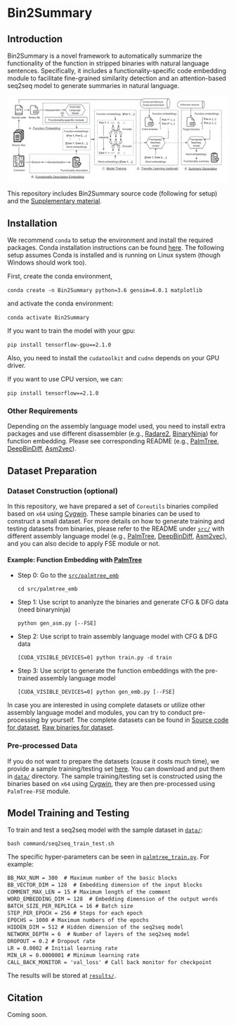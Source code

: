 # Bin2Summary

## Introduction 

Bin2Summary is a novel framework to automatically summarize the functionality of the function in stripped binaries with natural language sentences. Specifically, it includes a functionality-specific code embedding module to facilitate fine-grained similarity detection and an attention-based seq2seq model to generate summaries in natural language.

<p align="center"><img src="figs/framework.PNG" alt="framework" width="800"></p>

This repository includes Bin2Summary source code (following for setup) and the [Supplementary material](https://drive.google.com/file/d/1s3_bKWKrYK1_6hEKAcsJbzEH_Bgtoyt1/view?usp=drive_link).

## Installation

We recommend `conda` to setup the environment and install the required packages. Conda installation instructions can be found [here](https://docs.conda.io/projects/conda/en/latest/user-guide/install/linux.html). The following setup assumes Conda is installed and is running on Linux system (though Windows should work too).

First, create the conda environment,

`conda create -n Bin2Summary python=3.6 gensim=4.0.1 matplotlib`

and activate the conda environment:

`conda activate Bin2Summary`

If you want to train the model with your gpu:

`pip install tensorflow-gpu==2.1.0`

Also, you need to install the `cudatoolkit` and `cudnn` depends on your GPU driver. 

If you want to use CPU version, we can:

`pip install tensorflow==2.1.0`

### Other Requirements

Depending on the assembly language model used, you need to install extra packages and use different disassembler (e.g., [Radare2](https://rada.re/n/), [BinaryNinja](https://binary.ninja/)) for function embedding. Please see corresponding README (e.g.,  [PalmTree](./src/palmtree_emb/README.md), [DeepBinDiff](./src/deepbindiff_emb/README.md),  [Asm2vec](./src/asm2vec_emb/README.md)).

## Dataset Preparation

### Dataset Construction (optional)

In this repository, we have prepared a set of `Coreutils` binaries compiled based on `x64` using [Cygwin](https://www.cygwin.com/). These sample binaries can be used to construct a small dataset.
For more details on how to generate training and testing datasets from binaries, please refer to the README under [`src/`](src/) with different assembly language model (e.g., [PalmTree](./src/palmtree_emb/README.md), [DeepBinDiff](./src/deepbindiff_emb/README.md),  [Asm2vec](./src/asm2vec_emb/README.md)), and you can also decide to apply FSE module or not.

#### Example: Function Embedding with [PalmTree](./src/palmtree_emb/README.md)

- Step 0: Go to the [`src/palmtree_emb`](./src/palmtree_emb/)
  ```
  cd src/palmtree_emb
  ```

- Step 1: Use script to ananlyze the binaries and generate CFG & DFG data (need binaryninja)
  ```
  python gen_asm.py [--FSE]
  ```

- Step 2: Use script to train assembly language model with CFG & DFG data
  ```
  [CUDA_VISIBLE_DEVICES=0] python train.py -d train
  ```

- Step 3: Use script to generate the function embeddings with the pre-trained assembly language model
  ```
  [CUDA_VISIBLE_DEVICES=0] python gen_emb.py [--FSE]
  ```

In case you are interested in using complete datasets or utilize other assembly language model and modules, you can try to conduct pre-processing by yourself. The complete datasets can be found in [Source code for dataset](https://drive.google.com/drive/folders/1D1fcsWCzm8-J4C_L2WiQ7rkib-sKHl2W?usp=sharing), [Raw binaries for dataset](https://drive.google.com/drive/folders/1ZgmuB5T2Ho5NRmJLozpUcmWvsEt3YxUT?usp=drive_link).

### Pre-processed Data

If you do not want to prepare the datasets (cause it costs much time), we provide a sample training/testing set [here](https://drive.google.com/drive/folders/1ZrL5BVrPF-hEkGTjWbvfocR2Zl6yj3Uk?usp=sharing). You can download and put them in [`data/`](./data/) directory.
The sample training/testing set is constructed using the binaries based on `x64` using [Cygwin](https://www.cygwin.com/), they are then pre-processed using `PalmTree-FSE` module.


## Model Training and Testing

To train and test a seq2seq model with the sample dataset in [`data/`](./data/):

```
bash command/seq2seq_train_test.sh
```

The specific hyper-parameters can be seen in [`palmtree_train.py`](./src/seq2seq/palmtree_train.py). For example:

```
BB_MAX_NUM = 300  # Maximum number of the basic blocks
BB_VECTOR_DIM = 128  # Embedding dimension of the input blocks
COMMENT_MAX_LEN = 15 # Maximum length of the comment
WORD_EMBEDDING_DIM = 128  # Embedding dimension of the output words
BATCH_SIZE_PER_REPLICA = 16 # Batch size
STEP_PER_EPOCH = 256 # Steps for each epoch
EPOCHS = 1000 # Maximum numbers of the epochs
HIDDEN_DIM = 512 # Hidden dimension of the seq2seq model
NETWORK_DEPTH = 6  # Number of layers of the seq2seq model
DROPOUT = 0.2 # Dropout rate
LR = 0.0002 # Initial learning rate
MIN_LR = 0.0000001 # Minimum learning rate
CALL_BACK_MONITOR = 'val_loss' # Call back monitor for checkpoint
```

The results will be stored at [`results/`](./results/).



## Citation

Coming soon.



<!--
**ExplainBinary/ExplainBinary** is a ✨ _special_ ✨ repository because its `README.md` (this file) appears on your GitHub profile.

Here are some ideas to get you started:

- 🔭 I’m currently working on ...
- 🌱 I’m currently learning ...
- 👯 I’m looking to collaborate on ...
- 🤔 I’m looking for help with ...
- 💬 Ask me about ...
- 📫 How to reach me: ...
- 😄 Pronouns: ...
- ⚡ Fun fact: ...
-->

